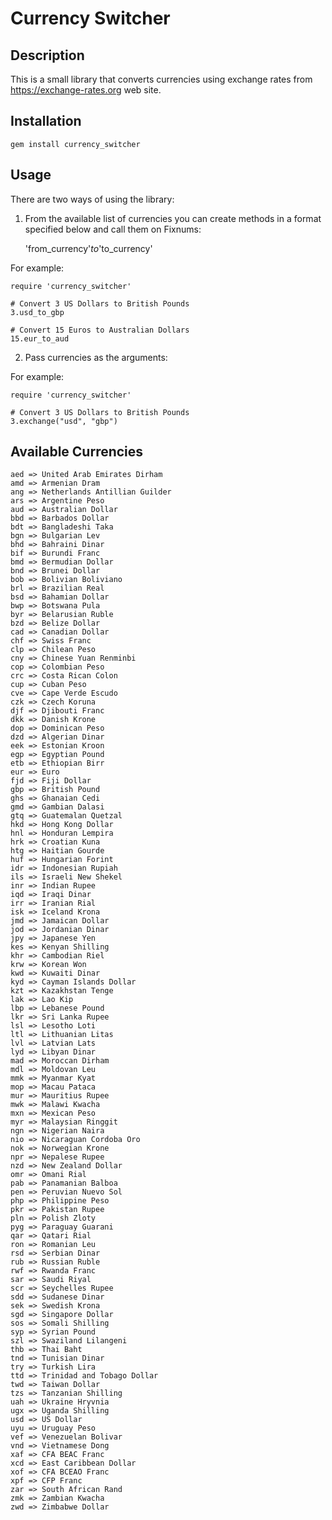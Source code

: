 # Currency Switcher

## Description

This is a small library that converts currencies using exchange rates from https://exchange-rates.org web site.

## Installation

    gem install currency_switcher

## Usage

There are two ways of using the library:

1) From the available list of currencies you can create methods in a format specified below and call them on Fixnums:

	'from_currency'_to_'to_currency'

For example:

	require 'currency_switcher'
	
	# Convert 3 US Dollars to British Pounds
	3.usd_to_gbp
	
	# Convert 15 Euros to Australian Dollars
	15.eur_to_aud
	
2) Pass currencies as the arguments:

For example:

	require 'currency_switcher'
  
	# Convert 3 US Dollars to British Pounds
	3.exchange("usd", "gbp")
  
## Available Currencies

	aed => United Arab Emirates Dirham
	amd => Armenian Dram
	ang => Netherlands Antillian Guilder
	ars => Argentine Peso
	aud => Australian Dollar
	bbd => Barbados Dollar
	bdt => Bangladeshi Taka
	bgn => Bulgarian Lev
	bhd => Bahraini Dinar
	bif => Burundi Franc
	bmd => Bermudian Dollar
	bnd => Brunei Dollar
	bob => Bolivian Boliviano
	brl => Brazilian Real
	bsd => Bahamian Dollar
	bwp => Botswana Pula
	byr => Belarusian Ruble
	bzd => Belize Dollar
	cad => Canadian Dollar
	chf => Swiss Franc
	clp => Chilean Peso
	cny => Chinese Yuan Renminbi
	cop => Colombian Peso
	crc => Costa Rican Colon
	cup => Cuban Peso
	cve => Cape Verde Escudo
	czk => Czech Koruna
	djf => Djibouti Franc
	dkk => Danish Krone
	dop => Dominican Peso
	dzd => Algerian Dinar
	eek => Estonian Kroon
	egp => Egyptian Pound
	etb => Ethiopian Birr
	eur => Euro
	fjd => Fiji Dollar
	gbp => British Pound
	ghs => Ghanaian Cedi
	gmd => Gambian Dalasi
	gtq => Guatemalan Quetzal
	hkd => Hong Kong Dollar
	hnl => Honduran Lempira
	hrk => Croatian Kuna
	htg => Haitian Gourde
	huf => Hungarian Forint
	idr => Indonesian Rupiah
	ils => Israeli New Shekel
	inr => Indian Rupee
	iqd => Iraqi Dinar
	irr => Iranian Rial
	isk => Iceland Krona
	jmd => Jamaican Dollar
	jod => Jordanian Dinar
	jpy => Japanese Yen
	kes => Kenyan Shilling
	khr => Cambodian Riel
	krw => Korean Won
	kwd => Kuwaiti Dinar
	kyd => Cayman Islands Dollar
	kzt => Kazakhstan Tenge
	lak => Lao Kip
	lbp => Lebanese Pound
	lkr => Sri Lanka Rupee
	lsl => Lesotho Loti
	ltl => Lithuanian Litas
	lvl => Latvian Lats
	lyd => Libyan Dinar
	mad => Moroccan Dirham
	mdl => Moldovan Leu
	mmk => Myanmar Kyat
	mop => Macau Pataca
	mur => Mauritius Rupee
	mwk => Malawi Kwacha
	mxn => Mexican Peso
	myr => Malaysian Ringgit
	ngn => Nigerian Naira
	nio => Nicaraguan Cordoba Oro
	nok => Norwegian Krone
	npr => Nepalese Rupee
	nzd => New Zealand Dollar
	omr => Omani Rial
	pab => Panamanian Balboa
	pen => Peruvian Nuevo Sol
	php => Philippine Peso
	pkr => Pakistan Rupee
	pln => Polish Zloty
	pyg => Paraguay Guarani
	qar => Qatari Rial
	ron => Romanian Leu
	rsd => Serbian Dinar
	rub => Russian Ruble
	rwf => Rwanda Franc
	sar => Saudi Riyal
	scr => Seychelles Rupee
	sdd => Sudanese Dinar
	sek => Swedish Krona
	sgd => Singapore Dollar
	sos => Somali Shilling
	syp => Syrian Pound
	szl => Swaziland Lilangeni
	thb => Thai Baht
	tnd => Tunisian Dinar
	try => Turkish Lira
	ttd => Trinidad and Tobago Dollar
	twd => Taiwan Dollar
	tzs => Tanzanian Shilling
	uah => Ukraine Hryvnia
	ugx => Uganda Shilling
	usd => US Dollar
	uyu => Uruguay Peso
	vef => Venezuelan Bolivar
	vnd => Vietnamese Dong
	xaf => CFA BEAC Franc
	xcd => East Caribbean Dollar
	xof => CFA BCEAO Franc
	xpf => CFP Franc
	zar => South African Rand
	zmk => Zambian Kwacha
	zwd => Zimbabwe Dollar

